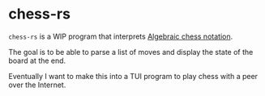 # chess-rs

`chess-rs` is a WIP program that interprets [Algebraic chess notation](https://en.wikipedia.org/wiki/Algebraic_notation_(chess)). 

The goal is to be able to parse a list of moves and display the state of the board at the end. 

Eventually I want to make this into a TUI program to play chess with a peer over the Internet.
